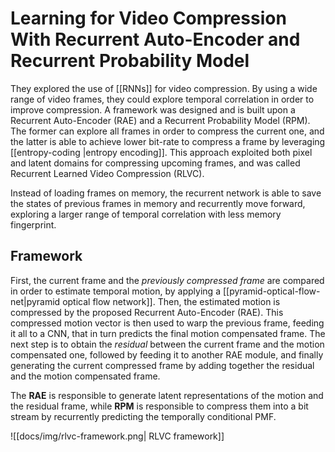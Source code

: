 # Learning for Video Compression With Recurrent Auto-Encoder and Recurrent Probability Model

They explored the use of [[RNNs]] for video compression. By using a wide range of video frames, they could explore temporal correlation in order to improve compression. A framework was designed and is built upon a Recurrent Auto-Encoder (RAE) and a Recurrent Probability Model (RPM). The former can explore all frames in order to compress the current one, and the latter is able to achieve lower bit-rate to compress a frame by leveraging [[entropy-coding |entropy encoding]]. This approach exploited both pixel and latent domains for compressing upcoming frames, and was called Recurrent Learned Video Compression (RLVC).

Instead of loading frames on memory, the recurrent network is able to save the states of previous frames in memory and recurrently move forward, exploring a larger range of temporal correlation with less memory fingerprint.

## Framework

First, the current frame and the *previously compressed frame* are compared in order to estimate temporal motion, by applying a [[pyramid-optical-flow-net|pyramid optical flow network]]. Then, the estimated motion is compressed by the proposed Recurrent Auto-Encoder (RAE). This compressed motion vector is then used to warp the previous frame, feeding it all to a CNN, that in turn predicts the final motion compensated frame. The next step is to obtain the *residual* between the current frame and the motion compensated one, followed by feeding it to another RAE module, and finally generating the current compressed frame by adding together the residual and the motion compensated frame.

The **RAE** is responsible to generate latent representations of the motion and the residual frame, while **RPM** is responsible to compress them into a bit stream by recurrently predicting the temporally conditional PMF.

![[docs/img/rlvc-framework.png| RLVC framework]]

